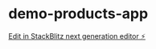# demo-products-app

[Edit in StackBlitz next generation editor ⚡️](https://stackblitz.com/~/github.com/SANIDHYADASH/demo-products-app)
